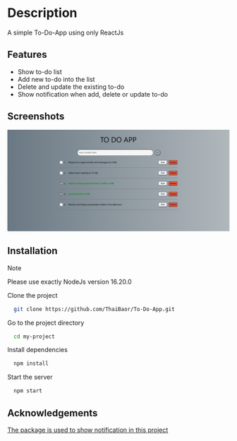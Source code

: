 
# Description

A simple To-Do-App using only ReactJs



## Features

- Show to-do list
- Add new to-do into the list
- Delete and update the existing to-do
- Show notification when add, delete or update to-do


## Screenshots

![Demo](https://github.com/ThaiBaor/To-Do-App/blob/master/src/assets/images/demo_image.png)


## Installation
> [!NOTE]
> Please use exactly NodeJs version 16.20.0

Clone the project

```bash
  git clone https://github.com/ThaiBaor/To-Do-App.git
```

Go to the project directory

```bash
  cd my-project
```

Install dependencies

```bash
  npm install
```

Start the server

```bash
  npm start
```


## Acknowledgements

 [The package is used to show notification in this project](https://www.npmjs.com/package/react-toastify)



